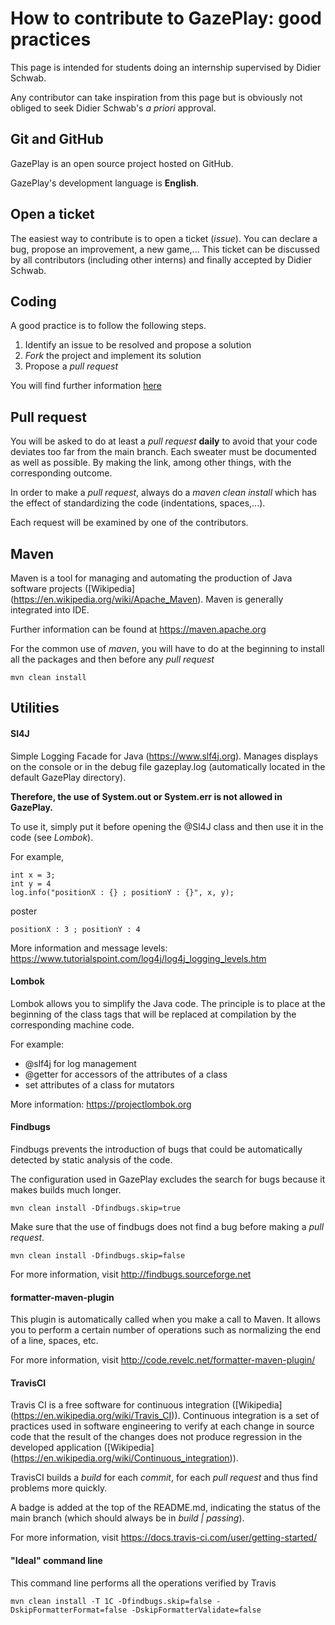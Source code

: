 # How to contribute to GazePlay: good practices

This page is intended for students doing an internship supervised by Didier Schwab.

Any contributor can take inspiration from this page but is obviously not obliged to seek Didier Schwab's *a priori* approval. 

## Git and GitHub

GazePlay is an open source project hosted on GitHub.

GazePlay's development language is **English**.

## Open a ticket
The easiest way to contribute is to open a ticket (*issue*). You can declare a bug, propose an improvement, a new game,... This ticket can be discussed by all contributors (including other interns) and finally accepted by Didier Schwab.

## Coding
A good practice is to follow the following steps.
1. Identify an issue to be resolved and propose a solution
2. *Fork* the project and implement its solution
3. Propose a *pull request*

You will find further information [here](https://openclassrooms.com/courses/gerer-son-code-avec-git-et-github/contribuer-a-des-projets-open-source)

## Pull request
You will be asked to do at least a *pull request* **daily** to avoid that your code deviates too far from the main branch. Each sweater must be documented as well as possible. By making the link, among other things, with the corresponding outcome.

In order to make a *pull request*, always do a *maven clean install* which has the effect of standardizing the code (indentations, spaces,...).

Each request will be examined by one of the contributors.

## Maven
Maven is a tool for managing and automating the production of Java software projects ([Wikipedia] (https://en.wikipedia.org/wiki/Apache_Maven). Maven is generally integrated into IDE.

Further information can be found at https://maven.apache.org

For the common use of *maven*, you will have to do at the beginning to install all the packages and then before any *pull request*

```
mvn clean install
```

## Utilities

#### Sl4J

Simple Logging Facade for Java (https://www.slf4j.org). Manages displays on the console or in the debug file gazeplay.log (automatically located in the default GazePlay directory).

**Therefore, the use of System.out or System.err is not allowed in GazePlay.**

To use it, simply put it before opening the @Sl4J class and then use it in the code (see *Lombok*).

For example,
```
int x = 3;
int y = 4
log.info("positionX : {} ; positionY : {}", x, y);
```

poster 

```
positionX : 3 ; positionY : 4
```

More information and message levels: 
https://www.tutorialspoint.com/log4j/log4j_logging_levels.htm


#### Lombok

Lombok allows you to simplify the Java code. The principle is to place at the beginning of the class tags that will be replaced at compilation by the corresponding machine code.

For example:
- @slf4j for log management
- @getter for accessors of the attributes of a class
- set attributes of a class for mutators

More information: 
https://projectlombok.org

#### Findbugs

Findbugs prevents the introduction of bugs that could be automatically detected by static analysis of the code.

The configuration used in GazePlay excludes the search for bugs because it makes builds much longer.

```
mvn clean install -Dfindbugs.skip=true
```

Make sure that the use of findbugs does not find a bug before making a *pull request*.

```
mvn clean install -Dfindbugs.skip=false
```

For more information, visit http://findbugs.sourceforge.net

#### formatter-maven-plugin

This plugin is automatically called when you make a call to Maven. It allows you to perform a certain number of operations such as normalizing the end of a line, spaces, etc.

For more information, visit http://code.revelc.net/formatter-maven-plugin/

#### TravisCI

Travis CI is a free software for continuous integration ([Wikipedia] (https://en.wikipedia.org/wiki/Travis_CI)). Continuous integration is a set of practices used in software engineering to verify at each change in source code that the result of the changes does not produce regression in the developed application ([Wikipedia] (https://en.wikipedia.org/wiki/Continuous_integration)).
 
TravisCI builds a *build* for each *commit*, for each *pull request* and thus find problems more quickly.

A badge is added at the top of the README.md, indicating the status of the main branch (which should always be in *build | passing*).

For more information, visit https://docs.travis-ci.com/user/getting-started/

#### "Ideal" command line

This command line performs all the operations verified by Travis
```
mvn clean install -T 1C -Dfindbugs.skip=false -DskipFormatterFormat=false -DskipFormatterValidate=false
```
